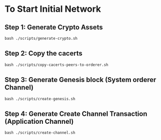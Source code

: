 # To Start Initial Network 

## Step 1: Generate Crypto Assets
`bash ./scripts/generate-crypto.sh`

## Step 2: Copy the cacerts
`bash ./scripts/copy-cacerts-peers-to-orderer.sh`

## Step 3: Generate Genesis block (System orderer Channel)
`bash ./scripts/create-genesis.sh`

## Step 4: Generate Create Channel Transaction (Application Channel)
`bash ./scripts/create-channel.sh`